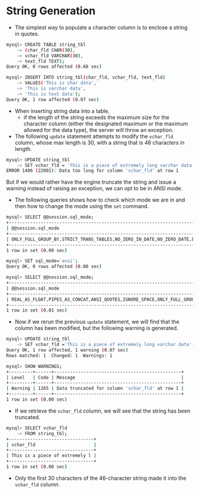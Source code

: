 # String Generation

- The simplest way to populate a character column is to enclose a string in quotes.

```bash
mysql> CREATE TABLE string_tbl
    -> (char_fld CHAR(30),
    -> vchar_fld VARCHAR(30),
    -> text_fld TEXT);
Query OK, 0 rows affected (0.68 sec)
```

```bash
mysql> INSERT INTO string_tbl(char_fld, vchar_fld, text_fld)
    -> VALUES('This is char data',
    -> 'This is varchar data',
    -> 'This is text data');
Query OK, 1 row affected (0.07 sec)
```

- When inserting string data into a table, 
  - if the length of the string exceeds the maximum size for the character column (either the designated maximum or the maximum allowed for the data type), the server will throw an exception.
- The following `update` statement attempts to modify the `vchar_fld` column, whose max length is 30, with a string that is 46 characters in length.

```bash
mysql> UPDATE string_tbl
    -> SET vchar_fld = 'This is a piece of extremely long varchar data';
ERROR 1406 (22001): Data too long for column 'vchar_fld' at row 1
```



But if we would rather have the engine truncate the string and issue a warning instead of raising an exception, we can opt to be in ANSI mode.

- The following queries shows how to check which mode we are in and then how to change the mode using the `set` command.

```bash
mysql> SELECT @@session.sql_mode;
+-----------------------------------------------------------------------------------------------------------------------+
| @@session.sql_mode                                                                                                    |
+-----------------------------------------------------------------------------------------------------------------------+
| ONLY_FULL_GROUP_BY,STRICT_TRANS_TABLES,NO_ZERO_IN_DATE,NO_ZERO_DATE,ERROR_FOR_DIVISION_BY_ZERO,NO_ENGINE_SUBSTITUTION |
+-----------------------------------------------------------------------------------------------------------------------+
1 row in set (0.00 sec)
```

```bash
mysql> SET sql_mode='ansi';
Query OK, 0 rows affected (0.00 sec)

mysql> SELECT @@session.sql_mode;
+--------------------------------------------------------------------------------+
| @@session.sql_mode                                                             |
+--------------------------------------------------------------------------------+
| REAL_AS_FLOAT,PIPES_AS_CONCAT,ANSI_QUOTES,IGNORE_SPACE,ONLY_FULL_GROUP_BY,ANSI |
+--------------------------------------------------------------------------------+
1 row in set (0.01 sec)
```

- Now if we rerun the previous `update` statement, we will find that the column has been modified, but the following warning is generated.

```bash
mysql> UPDATE string_tbl
    -> SET vchar_fld ='This is a piece of extremely long varchar data';
Query OK, 1 row affected, 1 warning (0.07 sec)
Rows matched: 1  Changed: 1  Warnings: 1

mysql> SHOW WARNINGS;
+---------+------+------------------------------------------------+
| Level   | Code | Message                                        |
+---------+------+------------------------------------------------+
| Warning | 1265 | Data truncated for column 'vchar_fld' at row 1 |
+---------+------+------------------------------------------------+
1 row in set (0.00 sec)
```

- If we retrieve the `vchar_fld` column, we will see that the string has been truncated.

```bash
mysql> SELECT vchar_fld
    -> FROM string_tbl;
+--------------------------------+
| vchar_fld                      |
+--------------------------------+
| This is a piece of extremely l |
+--------------------------------+
1 row in set (0.00 sec)
```

- Only the first 30 characters of the 46-character string made it into the `vchar_fld` column.
